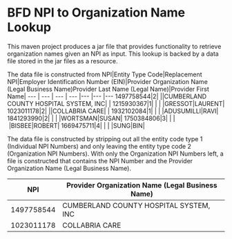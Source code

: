 BFD NPI to Organization Name Lookup
=======================================

This maven project produces a jar file that provides functionality to retrieve organization names given an NPI as input. This lookup is backed by a data file stored in the jar files as a resource.

The data file is constructed from 
NPI|Entity Type Code|Replacement NPI|Employer Identification Number (EIN)|Provider Organization Name (Legal Business Name)Provider Last Name (Legal Name)|Provider First Name|
--- | --- | --- | --- |--- |--- |--- 
1497758544|2| |<UNAVAIL>|CUMBERLAND COUNTY HOSPITAL SYSTEM, INC| |
1215930367|1| | | |GRESSOT|LAURENT|
1023011178|2| |<UNAVAIL>|COLLABRIA CARE| |
1932102084|1| | | |ADUSUMILLI|RAVI|
1841293990|2| | | |WORTSMAN|SUSAN|
1750384806|3| | | |BISBEE|ROBERT|
1669475711|4| | | |SUNG|BIN|


The data file is constructed by stripping out all the entity code type 1 (Individual NPI Numbers) and only leaving the entity type code 2 (Organization NPI Numbers). With only the Organization NPI Numbers left, a file is constructed that contains the NPI Number and the Provider Organization Name (Legal Business Name).

NPI|Provider Organization Name (Legal Business Name)
--- | --- 
1497758544|CUMBERLAND COUNTY HOSPITAL SYSTEM, INC
1023011178|COLLABRIA CARE


